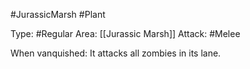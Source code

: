 #JurassicMarsh #Plant 

Type: #Regular 
Area: [[Jurassic Marsh]]
Attack: #Melee

When vanquished: It attacks all zombies in its lane.